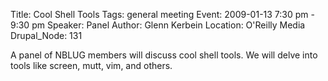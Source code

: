 Title: Cool Shell Tools
Tags: general meeting
Event: 2009-01-13 7:30 pm - 9:30 pm
Speaker: Panel
Author: Glenn Kerbein
Location: O'Reilly Media
Drupal_Node: 131

A panel of NBLUG members will discuss cool shell tools. We will delve into tools like screen, mutt, vim, and others.
